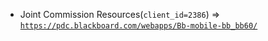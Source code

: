  - Joint Commission Resources(`client_id=2386`) => [`https://pdc.blackboard.com/webapps/Bb-mobile-bb_bb60/`](https://pdc.blackboard.com/webapps/Bb-mobile-bb_bb60/)
